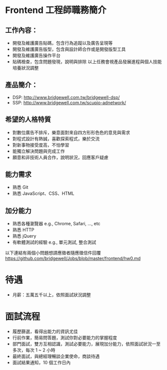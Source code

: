 # Frontend 工程師職務簡介

## 工作內容：
- 開發及維護廣告貼碼，包含行為追蹤以及廣告呈現等
- 開發及維護廣告版型，包含與設計師合作或是開發版型工具
- 開發及維護廣告操作平台
- 貼碼檢查，包含問題發現，說明與排除
以上任務會視產品發展進程與個人技能培養狀況調整

## 產品簡介：
- DSP: http://www.bridgewell.com.tw/bridgewell-dsp/
- SSP: http://www.bridgewell.com.tw/scupio-adnetwork/

## 希望的人格特質
- 對數位廣告不排斥，樂意面對來自四方形形色色的意見與需求
- 對程式設計有熱誠，喜歡探索程式，樂於交流
- 對新事物接受度高，不怕學習
- 能獨立解決問題與完成工作
- 願意和非技術人員合作，說明狀況，回應客戶疑慮

## 能力需求
- 熟悉 Git
- 熟悉 JavaScript、CSS、HTML

## 加分能力
- 熟悉各種瀏覽器 e.g., Chrome, Safari, …, etc
- 熟悉 HTTP
- 熟悉 jQuery
- 有軟體測試的經驗 e.g., 單元測試, 整合測試

以下連結有兩個小問題想請應徵者隨應徵信件回覆
https://github.com/bridgewell/Jobs/blob/master/frontend/hw0.md

# 待遇
- 月薪：五萬五千以上，依照面試狀況調整

# 面試流程
- 履歷篩選，看得出能力的資訊尤佳
- 行前作業，簡易問答題，測試你對必要能力的掌握程度
- 部門面試，雙方互相認識，測試必要能力，展現加分能力，依照面試狀況一至多次，每次 1 ~ 2 小時
- 最終面試，與總經理暢談企業使命，商談待遇
- 面試結果通知，10 個工作日內

